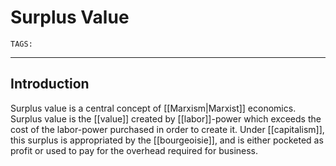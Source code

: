 # Surplus Value
`TAGS:` 

---
## Introduction
Surplus value is a central concept of [[Marxism|Marxist]] economics. Surplus value is the [[value]] created by [[labor]]-power which exceeds the cost of the labor-power purchased in order to create it. Under [[capitalism]], this surplus is appropriated by the [[bourgeoisie]], and is either pocketed as profit or used to pay for the overhead required for business. 